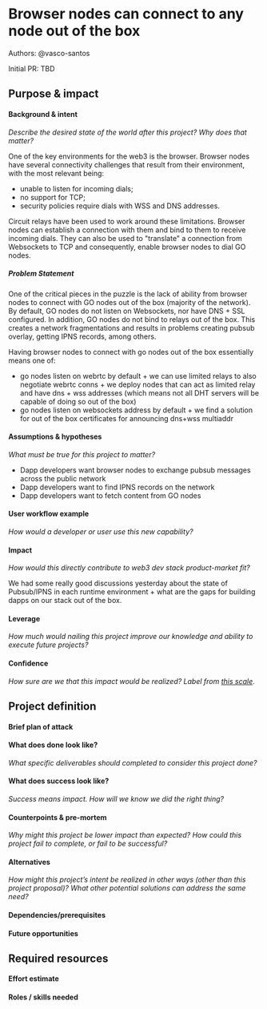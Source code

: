 # Browser nodes can connect to any node out of the box

Authors: @vasco-santos

Initial PR: TBD <!-- Reference the PR first proposing this document. Oooh, self-reference! -->

<!--
This template is for a proposal/brief/pitch for a significant project to be undertaken by a Web3 Dev project team.
The goal of project proposals is to help us decide which work to take on, which things are more valuable than other things.
-->
<!--
A proposal should contain enough detail for others to understand how this project contributes to our team’s mission of product-market fit
for our unified stack of protocols, what is included in scope of the project, where to get started if a project team were to take this on,
and any other information relevant for prioritizing this project against others.
It does not need to describe the work in much detail. Most technical design and planning would take place after a proposal is adopted.
Good project scope aims for ~3-5 engineers for 1-3 months (though feel free to suggest larger-scoped projects anyway). 
Projects do not include regular day-to-day maintenance and improvement work, e.g. on testing, tooling, validation, code clarity, refactors for future capability, etc.
-->
<!--
For ease of discussion in PRs, consider breaking lines after every sentence or long phrase.
-->

## Purpose &amp; impact 
#### Background &amp; intent
_Describe the desired state of the world after this project? Why does that matter?_
<!--
Outline the status quo, including any relevant context on the problem you’re seeing that this project should solve. Wherever possible, include pains or problems that you’ve seen users experience to help motivate why solving this problem works towards top-line objectives. 
-->

One of the key environments for the web3 is the browser. Browser nodes have several connectivity challenges that result from their environment, with the most relevant being:
- unable to listen for incoming dials;
- no support for TCP;
- security policies require dials with WSS and DNS addresses.

Circuit relays have been used to work around these limitations. Browser nodes can establish a connection with them and bind to them to receive incoming dials. They can also be used to "translate" a connection from Websockets to TCP and consequently, enable browser nodes to dial GO nodes.

##### Problem Statement

One of the critical pieces in the puzzle is the lack of ability from browser nodes to connect with GO nodes out of the box (majority of the network). By default, GO nodes do not listen on Websockets, nor have DNS + SSL configured. In addition, GO nodes do not bind to relays out of the box. This creates a network fragmentations and results in problems creating pubsub overlay, getting IPNS records, among others.

Having browser nodes to connect with go nodes out of the box essentially means one of:
- go nodes listen on webrtc by default + we can use limited relays to also negotiate webrtc conns + we deploy nodes that can act as limited relay and have dns + wss addresses (which means not all DHT servers will be capable of doing so out of the box)
- go nodes listen on websockets address by default + we find a solution for out of the box certificates for announcing dns+wss multiaddr

#### Assumptions &amp; hypotheses
_What must be true for this project to matter?_
<!--(bullet list)-->

- Dapp developers want browser nodes to exchange pubsub messages across the public network
- Dapp developers want to find IPNS records on the network
- Dapp developers want to fetch content from GO nodes

#### User workflow example
_How would a developer or user use this new capability?_
<!--(short paragraph)-->

#### Impact
_How would this directly contribute to web3 dev stack product-market fit?_

<!--
Explain how this addresses known challenges or opportunities.
What awesome potential impact/outcomes/results will we see if we nail this project?
-->

We had some really good discussions yesterday about the state of Pubsub/IPNS in each runtime environment  + what are the gaps for building dapps on our stack out of the box.

#### Leverage
_How much would nailing this project improve our knowledge and ability to execute future projects?_

<!--
Explain the opportunity or leverage point for our subsequent velocity/impact (e.g. by speeding up development, enabling more contributors, etc)
-->

#### Confidence
_How sure are we that this impact would be realized? Label from [this scale](https://medium.com/@nimay/inside-product-introduction-to-feature-priority-using-ice-impact-confidence-ease-and-gist-5180434e5b15)_.

<!--Explain why this rating-->


## Project definition
#### Brief plan of attack

<!--Briefly describe the milestones/steps/work needed for this project-->

#### What does done look like?
_What specific deliverables should completed to consider this project done?_

####  What does success look like?
_Success means impact. How will we know we did the right thing?_

<!--
Provide success criteria. These might include particular metrics, desired changes in the types of bug reports being filed, desired changes in qualitative user feedback (measured via surveys, etc), etc.
-->

#### Counterpoints &amp; pre-mortem
_Why might this project be lower impact than expected? How could this project fail to complete, or fail to be successful?_

#### Alternatives
_How might this project’s intent be realized in other ways (other than this project proposal)? What other potential solutions can address the same need?_

#### Dependencies/prerequisites
<!--List any other projects that are dependencies/prerequisites for this project that is being pitched.-->

#### Future opportunities
<!--What future projects/opportunities could this project enable?-->

## Required resources

#### Effort estimate
<!--T-shirt size rating of the size of the project. If the project might require external collaborators/teams, please note in the roles/skills section below). 
For a team of 3-5 people with the appropriate skills:
- Small, 1-2 weeks
- Medium, 3-5 weeks
- Large, 6-10 weeks
- XLarge, >10 weeks
Describe any choices and uncertainty in this scope estimate. (E.g. Uncertainty in the scope until design work is complete, low uncertainty in execution thereafter.)
-->

#### Roles / skills needed
<!--Describe the knowledge/skill-sets and team that are needed for this project (e.g. PM, docs, protocol or library expertise, design expertise, etc.). If this project could be externalized to the community or a team outside PL's direct employment, please note that here.-->
